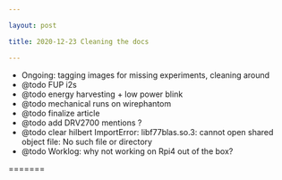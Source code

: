 ```yaml
---

layout: post

title: 2020-12-23 Cleaning the docs

---
```



-   Ongoing: tagging images for missing experiments, cleaning around
-   @todo FUP i2s
-   @todo energy harvesting + low power blink
-   @todo mechanical runs on wirephantom
-   @todo finalize article
-   @todo add DRV2700 mentions ?
-   @todo clear hilbert ImportError: libf77blas.so.3: cannot open shared
    object file: No such file or directory
-   @todo Worklog: why not working on Rpi4 out of the box?

=======

